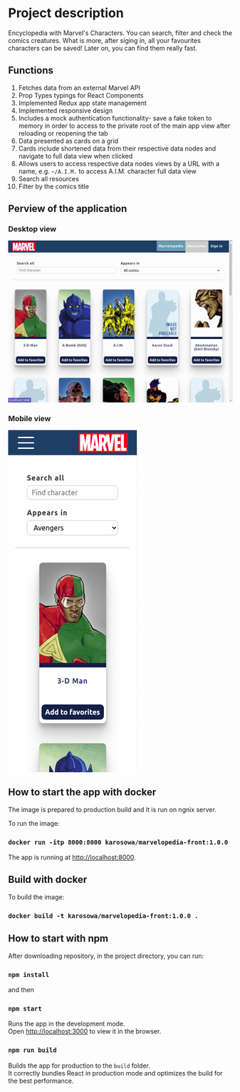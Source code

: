 # Project description

Encyclopedia with Marvel's Characters. You can search, filter and check the comics creatures.
What is more, after siging in, all your favourites characters can be saved! Later on, you can find them really fast.

## Functions

1. Fetches data from an external Marvel API
2. Prop Types typings for React Components
3. Implemented Redux app state management
4. Implemented responsive design
5. Includes a mock authentication functionality- save a fake token to memory in order to access to the private root of the main app view after reloading or reopening the tab
6. Data presented as cards on a grid
7. Cards include shortened data from their respective data nodes and navigate to full data view when clicked
8. Allows users to access respective data nodes views by a URL with a name, e.g. `~/A.I.M.` to access A.I.M. character full data view
9. Search all resources
10. Filter by the comics title

## Perview of the application

### Desktop view

![](./images/marvelopedia.gif)

### Mobile view

![](./images/marvelopediaMobile.gif)

## How to start the app with docker

The image is prepared to production build and it is run on ngnix server.

To run the image:

### `docker run -itp 8000:8000 karosowa/marvelopedia-front:1.0.0`

The app is running at [http://localhost:8000](http://localhost:8000).

## Build with docker

To build the image:

### `docker build -t karosowa/marvelopedia-front:1.0.0 .`

## How to start with npm

After downloading repository, in the project directory, you can run:

### `npm install`

and then

### `npm start`

Runs the app in the development mode.\
Open [http://localhost:3000](http://localhost:3000) to view it in the browser.

### `npm run build`

Builds the app for production to the `build` folder.\
It correctly bundles React in production mode and optimizes the build for the best performance.
